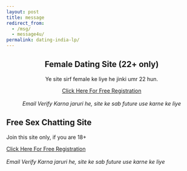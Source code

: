 ```yaml
---
layout: post
title: message
redirect_from:
  - /msg/
  - message4u/
permalink: dating-india-lp/
---
```




     
<section class="main col col-lg-12 visible-xs">
<div class="jumbotron">
<center>
<h2>Female Dating Site (22+ only)</h2>
<p> Ye site sirf female ke liye he jinki umr 22 hun.<br/></p>
<a class="btn btn-primary btn-lg" href="http://nbeatrk.com/mt/y224x2c484s233t224q2u234/&subid1=pb" role="button" rel="nofollow"> Click Here For Free Registration </a><br/>
<br/><i>Email Verify Karna jaruri he, site ke sab future use karne ke liye</i>
</center>
</div></section>
      
<section class="main col col-lg-12 visible-lg visible-md">
<div class="jumbotron">
<h2>Free Sex Chatting Site</h2>
<p>Join this site only, if you are 18+<br/></p>
<a class="btn btn-primary btn-lg" href="http://cldadlt.com/?a=29307&c=73006&s1=" role="button" rel="nofollow"> Click Here For Free Registration</a><br/>
<br/><i>Email Verify Karna jaruri he, site ke sab future use karne ke liye</i>
</center>
</div></section>





